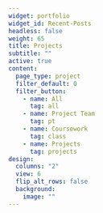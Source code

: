 ```yaml
---
widget: portfolio
widget_id: Recent-Posts
headless: false
weight: 65
title: Projects
subtitle: ""
active: true
content:
  page_type: project
  filter_default: 0
  filter_button:
    - name: All
      tag: all
    - name: Project Team
      tag: pt
    - name: Coursework
      tag: class
    - name: Projects
      tag: projects
design:
  columns: "2"
  view: 6
  flip_alt_rows: false
  background:
    image: ""
---
```

